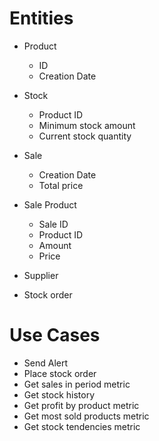 # Entities
- Product
  - ID
  - Creation Date

- Stock
  - Product ID
  - Minimum stock amount
  - Current stock quantity

- Sale
  - Creation Date
  - Total price

- Sale Product
  - Sale ID
  - Product ID
  - Amount
  - Price

- Supplier

- Stock order

# Use Cases
- Send Alert
- Place stock order
- Get sales in period metric
- Get stock history
- Get profit by product metric
- Get most sold products metric
- Get stock tendencies metric